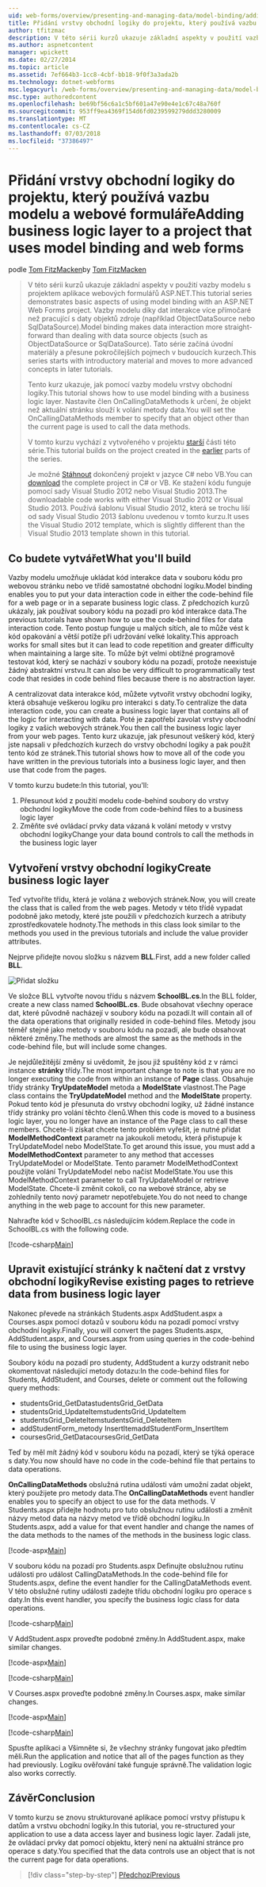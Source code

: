 ```yaml
---
uid: web-forms/overview/presenting-and-managing-data/model-binding/adding-business-logic-layer
title: Přidání vrstvy obchodní logiky do projektu, který používá vazbu modelu a webových formulářů | Dokumentace Microsoftu
author: tfitzmac
description: V této sérii kurzů ukazuje základní aspekty v použití vazby modelu s projektem aplikace webových formulářů ASP.NET. Data interakce díky vazby modelu další přímo-...
ms.author: aspnetcontent
manager: wpickett
ms.date: 02/27/2014
ms.topic: article
ms.assetid: 7ef664b3-1cc8-4cbf-bb18-9f0f3a3ada2b
ms.technology: dotnet-webforms
msc.legacyurl: /web-forms/overview/presenting-and-managing-data/model-binding/adding-business-logic-layer
msc.type: authoredcontent
ms.openlocfilehash: be69bf56c6a1c5bf601a47e90e4e1c67c48a760f
ms.sourcegitcommit: 953ff9ea4369f154d6fd0239599279ddd3280009
ms.translationtype: MT
ms.contentlocale: cs-CZ
ms.lasthandoff: 07/03/2018
ms.locfileid: "37386497"
---
```

<a name="adding-business-logic-layer-to-a-project-that-uses-model-binding-and-web-forms"></a><span data-ttu-id="4938d-104">Přidání vrstvy obchodní logiky do projektu, který používá vazbu modelu a webové formuláře</span><span class="sxs-lookup"><span data-stu-id="4938d-104">Adding business logic layer to a project that uses model binding and web forms</span></span>
====================
<span data-ttu-id="4938d-105">podle [Tom FitzMacken](https://github.com/tfitzmac)</span><span class="sxs-lookup"><span data-stu-id="4938d-105">by [Tom FitzMacken](https://github.com/tfitzmac)</span></span>

> <span data-ttu-id="4938d-106">V této sérii kurzů ukazuje základní aspekty v použití vazby modelu s projektem aplikace webových formulářů ASP.NET.</span><span class="sxs-lookup"><span data-stu-id="4938d-106">This tutorial series demonstrates basic aspects of using model binding with an ASP.NET Web Forms project.</span></span> <span data-ttu-id="4938d-107">Vazby modelu díky dat interakce více přímočaré než pracující s daty objektů zdroje (například ObjectDataSource nebo SqlDataSource).</span><span class="sxs-lookup"><span data-stu-id="4938d-107">Model binding makes data interaction more straight-forward than dealing with data source objects (such as ObjectDataSource or SqlDataSource).</span></span> <span data-ttu-id="4938d-108">Tato série začíná úvodní materiály a přesune pokročilejších pojmech v budoucích kurzech.</span><span class="sxs-lookup"><span data-stu-id="4938d-108">This series starts with introductory material and moves to more advanced concepts in later tutorials.</span></span>
> 
> <span data-ttu-id="4938d-109">Tento kurz ukazuje, jak pomocí vazby modelu vrstvy obchodní logiky.</span><span class="sxs-lookup"><span data-stu-id="4938d-109">This tutorial shows how to use model binding with a business logic layer.</span></span> <span data-ttu-id="4938d-110">Nastavíte člen OnCallingDataMethods k určení, že objekt než aktuální stránku slouží k volání metody data.</span><span class="sxs-lookup"><span data-stu-id="4938d-110">You will set the OnCallingDataMethods member to specify that an object other than the current page is used to call the data methods.</span></span>
> 
> <span data-ttu-id="4938d-111">V tomto kurzu vychází z vytvořeného v projektu [starší](retrieving-data.md) části této série.</span><span class="sxs-lookup"><span data-stu-id="4938d-111">This tutorial builds on the project created in the [earlier](retrieving-data.md) parts of the series.</span></span>
> 
> <span data-ttu-id="4938d-112">Je možné [Stáhnout](https://go.microsoft.com/fwlink/?LinkId=286116) dokončený projekt v jazyce C# nebo VB.</span><span class="sxs-lookup"><span data-stu-id="4938d-112">You can [download](https://go.microsoft.com/fwlink/?LinkId=286116) the complete project in C# or VB.</span></span> <span data-ttu-id="4938d-113">Ke stažení kódu funguje pomocí sady Visual Studio 2012 nebo Visual Studio 2013.</span><span class="sxs-lookup"><span data-stu-id="4938d-113">The downloadable code works with either Visual Studio 2012 or Visual Studio 2013.</span></span> <span data-ttu-id="4938d-114">Používá šablonu Visual Studio 2012, která se trochu liší od sady Visual Studio 2013 šablonu uvedenou v tomto kurzu.</span><span class="sxs-lookup"><span data-stu-id="4938d-114">It uses the Visual Studio 2012 template, which is slightly different than the Visual Studio 2013 template shown in this tutorial.</span></span>


## <a name="what-youll-build"></a><span data-ttu-id="4938d-115">Co budete vytvářet</span><span class="sxs-lookup"><span data-stu-id="4938d-115">What you'll build</span></span>

<span data-ttu-id="4938d-116">Vazby modelu umožňuje ukládat kód interakce data v souboru kódu pro webovou stránku nebo ve třídě samostatné obchodní logiku.</span><span class="sxs-lookup"><span data-stu-id="4938d-116">Model binding enables you to put your data interaction code in either the code-behind file for a web page or in a separate business logic class.</span></span> <span data-ttu-id="4938d-117">Z předchozích kurzů ukázaly, jak používat soubory kódu na pozadí pro kód interakce data.</span><span class="sxs-lookup"><span data-stu-id="4938d-117">The previous tutorials have shown how to use the code-behind files for data interaction code.</span></span> <span data-ttu-id="4938d-118">Tento postup funguje u malých sítích, ale to může vést k kód opakování a větší potíže při udržování velké lokality.</span><span class="sxs-lookup"><span data-stu-id="4938d-118">This approach works for small sites but it can lead to code repetition and greater difficulty when maintaining a large site.</span></span> <span data-ttu-id="4938d-119">To může být velmi obtížné programově testovat kód, který se nachází v soubory kódu na pozadí, protože neexistuje žádný abstraktní vrstvu.</span><span class="sxs-lookup"><span data-stu-id="4938d-119">It can also be very difficult to programmatically test code that resides in code behind files because there is no abstraction layer.</span></span>

<span data-ttu-id="4938d-120">A centralizovat data interakce kód, můžete vytvořit vrstvy obchodní logiky, která obsahuje veškerou logiku pro interakci s daty.</span><span class="sxs-lookup"><span data-stu-id="4938d-120">To centralize the data interaction code, you can create a business logic layer that contains all of the logic for interacting with data.</span></span> <span data-ttu-id="4938d-121">Poté je zapotřebí zavolat vrstvy obchodní logiky z vašich webových stránek.</span><span class="sxs-lookup"><span data-stu-id="4938d-121">You then call the business logic layer from your web pages.</span></span> <span data-ttu-id="4938d-122">Tento kurz ukazuje, jak přesunout veškerý kód, který jste napsali v předchozích kurzech do vrstvy obchodní logiky a pak použít tento kód ze stránek.</span><span class="sxs-lookup"><span data-stu-id="4938d-122">This tutorial shows how to move all of the code you have written in the previous tutorials into a business logic layer, and then use that code from the pages.</span></span>

<span data-ttu-id="4938d-123">V tomto kurzu budete:</span><span class="sxs-lookup"><span data-stu-id="4938d-123">In this tutorial, you'll:</span></span>

1. <span data-ttu-id="4938d-124">Přesunout kód z použití modelu code-behind soubory do vrstvy obchodní logiky</span><span class="sxs-lookup"><span data-stu-id="4938d-124">Move the code from code-behind files to a business logic layer</span></span>
2. <span data-ttu-id="4938d-125">Změňte své ovládací prvky data vázaná k volání metody v vrstvy obchodní logiky</span><span class="sxs-lookup"><span data-stu-id="4938d-125">Change your data bound controls to call the methods in the business logic layer</span></span>

## <a name="create-business-logic-layer"></a><span data-ttu-id="4938d-126">Vytvoření vrstvy obchodní logiky</span><span class="sxs-lookup"><span data-stu-id="4938d-126">Create business logic layer</span></span>

<span data-ttu-id="4938d-127">Teď vytvoříte třídu, která je volána z webových stránek.</span><span class="sxs-lookup"><span data-stu-id="4938d-127">Now, you will create the class that is called from the web pages.</span></span> <span data-ttu-id="4938d-128">Metody v této třídě vypadat podobně jako metody, které jste použili v předchozích kurzech a atributy zprostředkovatele hodnoty.</span><span class="sxs-lookup"><span data-stu-id="4938d-128">The methods in this class look similar to the methods you used in the previous tutorials and include the value provider attributes.</span></span>

<span data-ttu-id="4938d-129">Nejprve přidejte novou složku s názvem **BLL**.</span><span class="sxs-lookup"><span data-stu-id="4938d-129">First, add a new folder called **BLL**.</span></span>

![Přidat složku](adding-business-logic-layer/_static/image1.png)

<span data-ttu-id="4938d-131">Ve složce BLL vytvořte novou třídu s názvem **SchoolBL.cs**.</span><span class="sxs-lookup"><span data-stu-id="4938d-131">In the BLL folder, create a new class named **SchoolBL.cs**.</span></span> <span data-ttu-id="4938d-132">Bude obsahovat všechny operace dat, které původně nacházejí v soubory kódu na pozadí.</span><span class="sxs-lookup"><span data-stu-id="4938d-132">It will contain all of the data operations that originally resided in code-behind files.</span></span> <span data-ttu-id="4938d-133">Metody jsou téměř stejné jako metody v souboru kódu na pozadí, ale bude obsahovat některé změny.</span><span class="sxs-lookup"><span data-stu-id="4938d-133">The methods are almost the same as the methods in the code-behind file, but will include some changes.</span></span>

<span data-ttu-id="4938d-134">Je nejdůležitější změny si uvědomit, že jsou již spuštěny kód z v rámci instance **stránky** třídy.</span><span class="sxs-lookup"><span data-stu-id="4938d-134">The most important change to note is that you are no longer executing the code from within an instance of **Page** class.</span></span> <span data-ttu-id="4938d-135">Obsahuje třídy stránky **TryUpdateModel** metoda a **ModelState** vlastnost.</span><span class="sxs-lookup"><span data-stu-id="4938d-135">The Page class contains the **TryUpdateModel** method and the **ModelState** property.</span></span> <span data-ttu-id="4938d-136">Pokud tento kód je přesunuta do vrstvy obchodní logiky, už žádné instance třídy stránky pro volání těchto členů.</span><span class="sxs-lookup"><span data-stu-id="4938d-136">When this code is moved to a business logic layer, you no longer have an instance of the Page class to call these members.</span></span> <span data-ttu-id="4938d-137">Chcete-li získat chcete tento problém vyřešit, je nutné přidat **ModelMethodContext** parametr na jakoukoli metodu, která přistupuje k TryUpdateModel nebo ModelState.</span><span class="sxs-lookup"><span data-stu-id="4938d-137">To get around this issue, you must add a **ModelMethodContext** parameter to any method that accesses TryUpdateModel or ModelState.</span></span> <span data-ttu-id="4938d-138">Tento parametr ModelMethodContext použijte volání TryUpdateModel nebo načíst ModelState.</span><span class="sxs-lookup"><span data-stu-id="4938d-138">You use this ModelMethodContext parameter to call TryUpdateModel or retrieve ModelState.</span></span> <span data-ttu-id="4938d-139">Chcete-li změnit cokoli, co na webové stránce, aby se zohlednily tento nový parametr nepotřebujete.</span><span class="sxs-lookup"><span data-stu-id="4938d-139">You do not need to change anything in the web page to account for this new parameter.</span></span>

<span data-ttu-id="4938d-140">Nahraďte kód v SchoolBL.cs následujícím kódem.</span><span class="sxs-lookup"><span data-stu-id="4938d-140">Replace the code in SchoolBL.cs with the following code.</span></span>

[!code-csharp[Main](adding-business-logic-layer/samples/sample1.cs)]

## <a name="revise-existing-pages-to-retrieve-data-from-business-logic-layer"></a><span data-ttu-id="4938d-141">Upravit existující stránky k načtení dat z vrstvy obchodní logiky</span><span class="sxs-lookup"><span data-stu-id="4938d-141">Revise existing pages to retrieve data from business logic layer</span></span>

<span data-ttu-id="4938d-142">Nakonec převede na stránkách Students.aspx AddStudent.aspx a Courses.aspx pomocí dotazů v souboru kódu na pozadí pomocí vrstvy obchodní logiky.</span><span class="sxs-lookup"><span data-stu-id="4938d-142">Finally, you will convert the pages Students.aspx, AddStudent.aspx, and Courses.aspx from using queries in the code-behind file to using the business logic layer.</span></span>

<span data-ttu-id="4938d-143">Soubory kódu na pozadí pro studenty, AddStudent a kurzy odstranit nebo okomentovat následující metody dotazu:</span><span class="sxs-lookup"><span data-stu-id="4938d-143">In the code-behind files for Students, AddStudent, and Courses, delete or comment out the following query methods:</span></span>

- <span data-ttu-id="4938d-144">studentsGrid\_GetData</span><span class="sxs-lookup"><span data-stu-id="4938d-144">studentsGrid\_GetData</span></span>
- <span data-ttu-id="4938d-145">studentsGrid\_UpdateItem</span><span class="sxs-lookup"><span data-stu-id="4938d-145">studentsGrid\_UpdateItem</span></span>
- <span data-ttu-id="4938d-146">studentsGrid\_DeleteItem</span><span class="sxs-lookup"><span data-stu-id="4938d-146">studentsGrid\_DeleteItem</span></span>
- <span data-ttu-id="4938d-147">addStudentForm\_metody InsertItem</span><span class="sxs-lookup"><span data-stu-id="4938d-147">addStudentForm\_InsertItem</span></span>
- <span data-ttu-id="4938d-148">coursesGrid\_GetData</span><span class="sxs-lookup"><span data-stu-id="4938d-148">coursesGrid\_GetData</span></span>

<span data-ttu-id="4938d-149">Teď by měl mít žádný kód v souboru kódu na pozadí, který se týká operace s daty.</span><span class="sxs-lookup"><span data-stu-id="4938d-149">You now should have no code in the code-behind file that pertains to data operations.</span></span>

<span data-ttu-id="4938d-150">**OnCallingDataMethods** obslužná rutina události vám umožní zadat objekt, který použijete pro metody data.</span><span class="sxs-lookup"><span data-stu-id="4938d-150">The **OnCallingDataMethods** event handler enables you to specify an object to use for the data methods.</span></span> <span data-ttu-id="4938d-151">V Students.aspx přidejte hodnotu pro tuto obslužnou rutinu události a změnit názvy metod data na názvy metod ve třídě obchodní logiku.</span><span class="sxs-lookup"><span data-stu-id="4938d-151">In Students.aspx, add a value for that event handler and change the names of the data methods to the names of the methods in the business logic class.</span></span>

[!code-aspx[Main](adding-business-logic-layer/samples/sample2.aspx?highlight=3-4,8)]

<span data-ttu-id="4938d-152">V souboru kódu na pozadí pro Students.aspx Definujte obslužnou rutinu události pro událost CallingDataMethods.</span><span class="sxs-lookup"><span data-stu-id="4938d-152">In the code-behind file for Students.aspx, define the event handler for the CallingDataMethods event.</span></span> <span data-ttu-id="4938d-153">V této obslužné rutiny události zadejte třídu obchodní logiku pro operace s daty.</span><span class="sxs-lookup"><span data-stu-id="4938d-153">In this event handler, you specify the business logic class for data operations.</span></span>

[!code-csharp[Main](adding-business-logic-layer/samples/sample3.cs)]

<span data-ttu-id="4938d-154">V AddStudent.aspx proveďte podobné změny.</span><span class="sxs-lookup"><span data-stu-id="4938d-154">In AddStudent.aspx, make similar changes.</span></span>

[!code-aspx[Main](adding-business-logic-layer/samples/sample4.aspx?highlight=3-4)]

[!code-csharp[Main](adding-business-logic-layer/samples/sample5.cs)]

<span data-ttu-id="4938d-155">V Courses.aspx proveďte podobné změny.</span><span class="sxs-lookup"><span data-stu-id="4938d-155">In Courses.aspx, make similar changes.</span></span>

[!code-aspx[Main](adding-business-logic-layer/samples/sample6.aspx?highlight=3-4)]

[!code-csharp[Main](adding-business-logic-layer/samples/sample7.cs)]

<span data-ttu-id="4938d-156">Spusťte aplikaci a Všimněte si, že všechny stránky fungovat jako předtím měli.</span><span class="sxs-lookup"><span data-stu-id="4938d-156">Run the application and notice that all of the pages function as they had previously.</span></span> <span data-ttu-id="4938d-157">Logiku ověřování také funguje správně.</span><span class="sxs-lookup"><span data-stu-id="4938d-157">The validation logic also works correctly.</span></span>

## <a name="conclusion"></a><span data-ttu-id="4938d-158">Závěr</span><span class="sxs-lookup"><span data-stu-id="4938d-158">Conclusion</span></span>

<span data-ttu-id="4938d-159">V tomto kurzu se znovu strukturované aplikace pomocí vrstvy přístupu k datům a vrstvu obchodní logiky.</span><span class="sxs-lookup"><span data-stu-id="4938d-159">In this tutorial, you re-structured your application to use a data access layer and business logic layer.</span></span> <span data-ttu-id="4938d-160">Zadali jste, že ovládací prvky dat pomocí objektu, který není na aktuální stránce pro operace s daty.</span><span class="sxs-lookup"><span data-stu-id="4938d-160">You specified that the data controls use an object that is not the current page for data operations.</span></span>

> [!div class="step-by-step"]
> [<span data-ttu-id="4938d-161">Předchozí</span><span class="sxs-lookup"><span data-stu-id="4938d-161">Previous</span></span>](using-query-string-values-to-retrieve-data.md)
